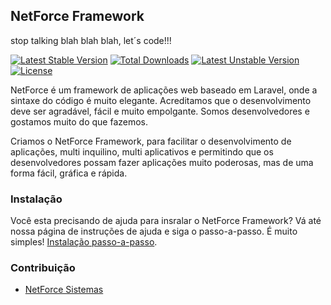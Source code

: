 ## NetForce Framework
stop talking blah blah blah, let´s code!!!

[![Latest Stable Version](https://poser.pugx.org/netforcews/sistema/v/stable.svg)](https://packagist.org/packages/netforcews/sistema) [![Total Downloads](https://poser.pugx.org/netforcews/sistema/downloads.svg)](https://packagist.org/packages/netforcews/sistema) [![Latest Unstable Version](https://poser.pugx.org/netforcews/sistema/v/unstable.svg)](https://packagist.org/packages/netforcews/sistema) [![License](https://poser.pugx.org/netforcews/sistema/license.svg)](https://packagist.org/packages/netforcews/sistema)

NetForce é um framework de aplicações web baseado em Laravel, onde a sintaxe do código é muito elegante.
Acreditamos que o desenvolvimento deve ser agradável, fácil e muito empolgante. Somos desenvolvedores e gostamos muito
do que fazemos.

Criamos o NetForce Framework, para facilitar o desenvolvimento de aplicações, multi inquilino, multi aplicativos e  permitindo que
os desenvolvedores possam fazer aplicações muito poderosas, mas de uma forma fácil, gráfica e rápida.

### Instalação
Você esta precisando de ajuda para insralar o NetForce Framework?
Vá até nossa página de instruções de ajuda e siga o passo-a-passo. É muito simples!
[Instalação passo-a-passo](https://github.com/netforcews/sistema/wiki/Instala%C3%A7%C3%A3o).

### Contribuição
 - [NetForce Sistemas](http://www.netforce.com.br)

